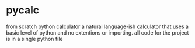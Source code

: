 # pycalc
from scratch python calculator
a natural language-ish calculator that uses a basic level of python and no extentions or importing.
all code for the project is in a single python file
